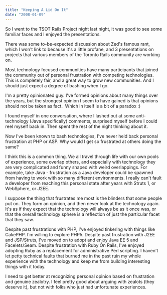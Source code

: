 ```yaml
---
title: "Keeping A Lid On It"
date: "2008-01-09"
---
```


So I went to the TSOT Rails Project night last night, it was good to see some familiar faces and I enjoyed the presentations.

There was some to-be-expected discussion about Zed's famous rant, which I won't link to because it's a little profane, and 3 presentations on projects that various members of the Toronto Rails community are working on.

Most technology focused communities have many participants that joined the community out of personal frustration with competing technologies. This is completely fair, and a great way to grow new communities. And I should just expect a degree of bashing when I go.

I'm a pretty opinionated guy. I've formed opinions about many things over the years, but the strongest opinion I seem to have gained is that opinions should not be taken as fact.  Which in itself is a bit of a paradox :)

I found myself in one conversation, where I lashed out at some anti-technology (Java specifically) comments, surprised myself before I could reel myself back in. Then spent the rest of the night thinking about it.

Now I've been known to bash technologies, I've never held back personal frustration at PHP or ASP. Why would I get so frustrated at others doing the same?

I think this is a common thing. We all travel through life with our own pools of experience, some overlap others, and especially with technology they are very complicated and funny shaped with weird overlappings. For example, take Java - frustration as a Java developer could be spawned from having to work with so many different environments. I really can't fault a developer from reaching this personal state after years with Struts 1, or WebSphere, or J2EE.

I suppose the thing that frustrates me most is the blinders that some people put on. They form an opinion, and then never look at the technology again. It's as if they expect that the technology will always be as it once was, or that the overall technology sphere is a reflection of just the particular facet that they saw.

Despite past frustrations with PHP, I've enjoyed tinkering with things like CakePHP. I'm willing to explore PHP5. Despite past frustration with J2EE and JSP/Struts, I've moved on to adopt and enjoy Java EE 5 and Facelets/Seam. Despite frustration with Ruby On Rails, I've enjoyed adopting Ruby as a replacement for administrative Perl scripting. I haven't let petty technical faults that burned me in the past ruin my whole experience with the technology and keep me from building interesting things with it today.

I need to get better at recognizing personal opinion based on frustration and genuine zealotry. I feel pretty good about arguing with zealots (they deserve it), but not with folks who just had unfortunate experiences.
